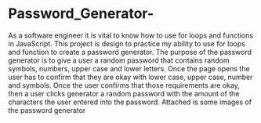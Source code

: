 # Password_Generator-
As a software engineer it is vital to know how to use for loops and functions in JavaScript. This project is design to practice my ability to use for loops and function to create a password generator. The purpose of the password generator is to give a user a random password that contains random symbols, numbers, upper case and lower letters. Once the page opens the user has to confirm that they are okay with lower case, upper case, number and symbols. Once the user confirms that those requirements are okay, then  a user clicks generator a random password with the amount of the characters the user entered into the password. Attached is some images of the password generator
